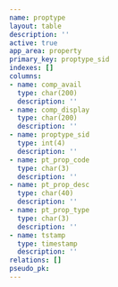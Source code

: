 ```yaml
---
name: proptype
layout: table
description: ''
active: true
app_area: property
primary_key: proptype_sid
indexes: []
columns:
- name: comp_avail
  type: char(200)
  description: ''
- name: comp_display
  type: char(200)
  description: ''
- name: proptype_sid
  type: int(4)
  description: ''
- name: pt_prop_code
  type: char(3)
  description: ''
- name: pt_prop_desc
  type: char(40)
  description: ''
- name: pt_prop_type
  type: char(3)
  description: ''
- name: tstamp
  type: timestamp
  description: ''
relations: []
pseudo_pk: 
---
```


